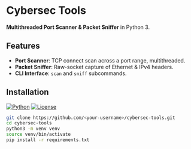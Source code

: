 # Cybersec Tools

**Multithreaded Port Scanner & Packet Sniffer** in Python 3.

## Features

- **Port Scanner**: TCP connect scan across a port range, multithreaded.
- **Packet Sniffer**: Raw-socket capture of Ethernet & IPv4 headers.
- **CLI Interface**: `scan` and `sniff` subcommands.

## Installation
[![Python](https://img.shields.io/badge/Python-3.x-blue.svg)]()
[![License](https://img.shields.io/badge/License-MIT-green.svg)]()

```bash
git clone https://github.com/<your-username>/cybersec-tools.git
cd cybersec-tools
python3 -m venv venv
source venv/bin/activate
pip install -r requirements.txt


